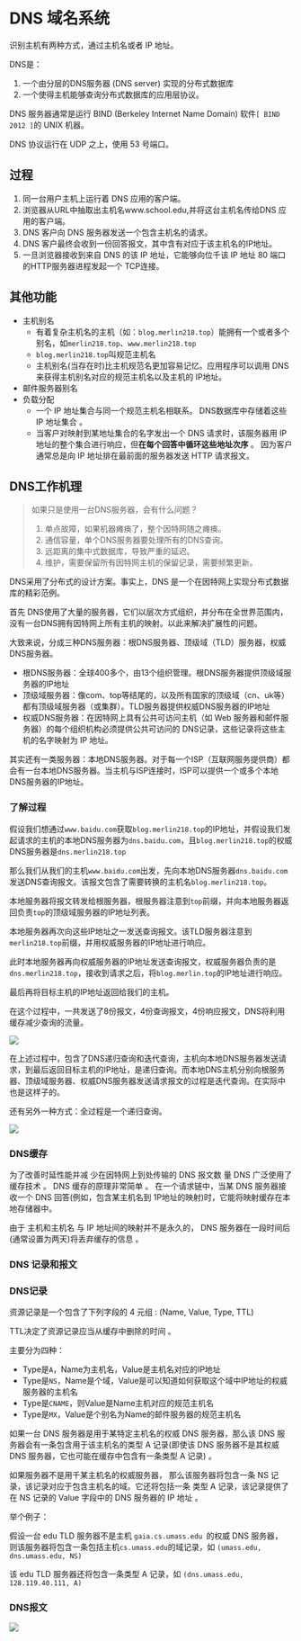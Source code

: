 # DNS 域名系统

识别主机有两种方式，通过主机名或者 IP 地址。

DNS是：
1. 一个由分层的DNS服务器 (DNS server) 实现的分布式数据库
2. 一个使得主机能够查询分布式数据库的应用层协议。

DNS 服务器通常是运行 BIND (Berkeley Internet Name Domain) 软件`[ BIND 2012 ]`的 UNIX 机器。

DNS 协议运行在 UDP 之上，使用 53 号端口。

## 过程

1) 同一台用户主机上运行着 DNS 应用的客户端。
2) 浏览器从URL中抽取出主机名www.school.edu,并将这台主机名传给DNS 应用的客户端。
3) DNS 客户向 DNS 服务器发送一个包含主机名的请求。
4) DNS 客户最终会收到一份回答报文，其中含有对应于该主机名的IP地址。
5) 一旦浏览器接收到来自 DNS 的该 IP 地址，它能够向位千该 IP 地址 80 端口的HTTP服务器进程发起一个 TCP连接。

## 其他功能

- 主机别名
	- 有着复杂主机名的主机（如：`blog.merlin218.top`）能拥有一个或者多个别名，如`merlin218.top`、`www.merlin218.top`
	- `blog.merlin218.top`叫规范主机名
	- 主机别名(当存在时)比主机规范名更加容易记忆。应用程序可以调用 DNS 来获得主机别名对应的规范主机名以及主机的 IP地址。
- 邮件服务器别名
- 负载分配
	- 一个 IP 地址集合与同一个规范主机名相联系。 DNS数据库中存储着这些 IP 地址集合 。
	- 当客户对映射到某地址集合的名字发出一个 DNS 请求时，该服务器用 IP 地址的整个集合进行响应，但**在每个回答中循环这些地址次序** 。 因为客户通常总是向 IP 地址排在最前面的服务器发送 HTTP 请求报文。

## DNS工作机理

> 如果只是使用一台DNS服务器，会有什么问题？
> 1. 单点故障，如果机器瘫痪了，整个因特网随之瘫痪。
> 2. 通信容量，单个DNS服务器要处理所有的DNS查询。
> 3. 远距离的集中式数据库，导致严重的延迟。
> 4. 维护，需要保留所有因特网主机的保留记录，需要频繁更新。

DNS采用了分布式的设计方案。事实上，DNS 是一个在因特网上实现分布式数据库的精彩范例。

首先 DNS使用了大量的服务器，它们以层次方式组织，并分布在全世界范围内，没有一台DNS拥有因特网上所有主机的映射。以此来解决扩展性的问题。

大致来说，分成三种DNS服务器：根DNS服务器、顶级域（TLD）服务器，权威DNS服务器。

- 根DNS服务器：全球400多个，由13个组织管理。根DNS服务器提供顶级域服务器的IP地址
- 顶级域服务器：像com、top等结尾的，以及所有国家的顶级域（cn、uk等）都有顶级域服务器（或集群）。TLD服务器提供权威DNS服务器的IP地址
- 权威DNS服务器：在因特网上具有公共可访问主机（如 Web 服务器和邮件服务器）的每个组织机构必须提供公共可访问的 DNS记录，这些记录将这些主机的名字映射为 IP 地址。

其实还有一类服务器：本地DNS服务器。对于每一个ISP（互联网服务提供商）都会有一台本地DNS服务器。当主机与ISP连接时，ISP可以提供一个或多个本地DNS服务器的IP地址。

### 了解过程

假设我们想通过`www.baidu.com`获取`blog.merlin218.top`的IP地址，并假设我们发起请求的主机的本地DNS服务器为`dns.baidu.com`，且`blog.merlin218.top`的权威DNS服务器是`dns.merlin218.top`

那么我们从我们的主机`www.baidu.com`出发，先向本地DNS服务器`dns.baidu.com`发送DNS查询报文。该报文包含了需要转换的主机名`blog.merlin218.top`。

本地服务器将报文转发给根服务器，根服务器注意到`top`前缀，并向本地服务器返回负责`top`的顶级域服务器的IP地址列表。

本地服务器再次向这些IP地址之一发送查询报文。该TLD服务器注意到`merlin218.top`前缀，并用权威服务器的IP地址进行响应。

此时本地服务器再向权威服务器的IP地址发送查询报文，权威服务器负责的是`dns.merlin218.top`，接收到请求之后，将`blog.merlin.top`的IP地址进行响应。

最后再将目标主机的IP地址返回给我们的主机。

在这个过程中，一共发送了8份报文，4份查询报文，4份响应报文，DNS将利用缓存减少查询的流量。

![](https://cdn.jsdelivr.net/gh/Merlin218/image-storage/picGo/202209061601659.png)


在上述过程中，包含了DNS递归查询和迭代查询，主机向本地DNS服务器发送请求，到最后返回目标主机的IP地址，是递归查询。而本地DNS主机分别向根服务器、顶级域服务器、权威DNS服务器发送请求报文的过程是迭代查询。在实际中也是这样子的。

还有另外一种方式：全过程是一个递归查询。

![](https://cdn.jsdelivr.net/gh/Merlin218/image-storage/picGo/202209061601078.png)


### DNS缓存

为了改善时延性能并减 少在因特网上到处传输的 DNS 报文数 量 DNS 广泛使用了缓存技术 。 DNS 缓存的原理非常简单 。 在一个请求链中，当某 DNS 服务器接收一个 DNS 回答(例如，包含某主机名到 1P地址的映射)时，它能将映射缓存在本地存储器中。

由于 主机和主机名 与 IP 地址间的映射并不是永久的， DNS 服务器在一段时间后(通常设置为两天)将丢弃缓存的信息 。

### DNS 记录和报文

### DNS记录

资源记录是一个包含了下列字段的 4 元组 : (Name, Value, Type, TTL)

TTL决定了资源记录应当从缓存中删除的时间 。

主要分为四种：
- Type是`A`，Name为主机名，Value是主机名对应的IP地址
- Type是`NS`，Name是个域，Value是可以知道如何获取这个域中IP地址的权威服务器的主机名
- Type是`CNAME`，则Value是Name主机对应的规范主机名
- Type是`MX`，Value是个别名为Name的邮件服务器的规范主机名

如果一台 DNS 服务器是用于某特定主机名的权威 DNS 服务器，那么该 DNS 服务器会有一条包含用于该主机名的类型 A 记录(即使该 DNS 服务器不是其权威 DNS 服务器，它也可能在缓存中包含有一条类型 A 记录) 。 

如果服务器不是用千某主机名的权威服务器， 那么该服务器将包含一条 NS 记录，该记录对应于包含主机名的域。它还将包括一条 类型 A 记录，该记录提供了在 NS 记录的 Value 字段中的 DNS 服务器的 IP 地址 。

举个例子：

假设一台 edu TLD 服务器不是主机 `gaia.cs.umass.edu `的权威 DNS 服务器， 则该服务器将包含一条包括主机`cs.umass.edu`的域记录，如 `(umass.edu, dns.umass.edu, NS)`

该 edu TLD 服务器还将包含一条类型 A 记录，如 `(dns.umass.edu, 128.119.40.111, A)`

### DNS报文

![](https://cdn.jsdelivr.net/gh/Merlin218/image-storage/picGo/202209061620903.png)

